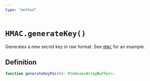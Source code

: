 ```yaml
---
type: "method"
---
```


# `HMAC.generateKey()`

Generates a new secret key in raw format. See [`HMAC`](/reference/crypto/HMAC) for an example.

## Definition

```ts
function generateKeyPair(): Promise<ArrayBuffer>;
```
